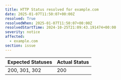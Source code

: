 ```yaml
---
title: HTTP Status resolved for example.com
date: 2025-01-07T11:50:07+00:00Z
resolved: True
resolvedWhen: 2025-01-07T11:50:07+00:00Z
resolvedStartTime: 2024-10-25T21:09:43.191474+00:00
severity: notice
affected:
  - example.com
section: issue
---
```


| Expected Statuses | Actual Status  |
|-------------------|----------------|
| 200, 301, 302 | 200 |
